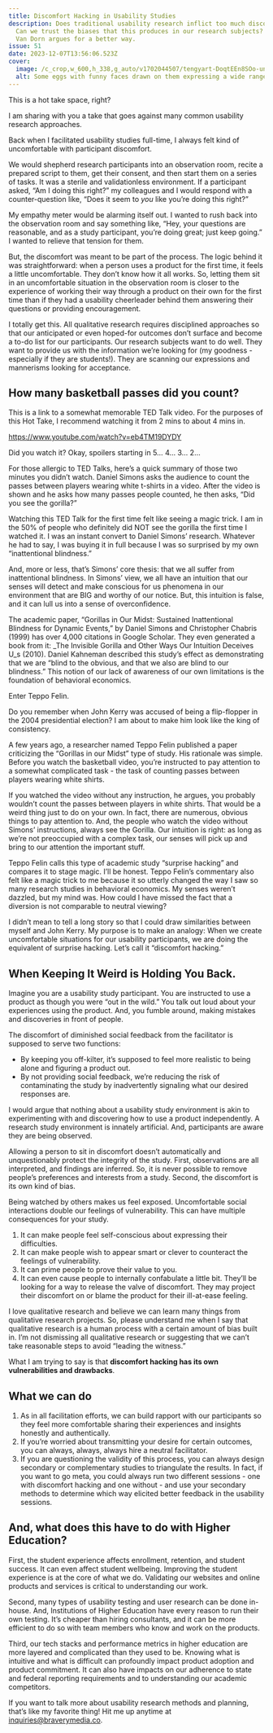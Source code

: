 ```yaml
---
title: Discomfort Hacking in Usability Studies
description: Does traditional usability research inflict too much discomfort?
  Can we trust the biases that this produces in our research subjects? Kristin
  Van Dorn argues for a better way.
issue: 51
date: 2023-12-07T13:56:06.523Z
cover:
  image: /c_crop,w_600,h_338,g_auto/v1702044507/tengyart-DoqtEEn8SOo-unsplash_kiqhvm.jpg
  alt: Some eggs with funny faces drawn on them expressing a wide range of emotion.
---
```

This is a hot take space, right?  

I am sharing with you a take that goes against many common usability research approaches. 

Back when I facilitated usability studies full-time, I always felt kind of uncomfortable with participant discomfort. 

We would shepherd research participants into an observation room, recite a prepared script to them, get their consent, and then start them on a series of tasks. It was a sterile and validationless environment. If a participant asked, “Am I doing this right?” my colleagues and I would respond with a counter-question like, “Does it seem to *you* like you’re doing this right?” 

My empathy meter would be alarming itself out. I wanted to rush back into the observation room and say something like, “Hey, your questions are reasonable, and as a study participant, you’re doing great; just keep going.” I wanted to relieve that tension for them. 

But, the discomfort was meant to be part of the process. The logic behind it was straightforward: when a person uses a product for the first time, it feels a little uncomfortable. They don’t know how it all works. So, letting them sit in an uncomfortable situation in the observation room is closer to the experience of working their way through a product on their own for the first time than if they had a usability cheerleader behind them answering their questions or providing encouragement. 

I totally get this. All qualitative research requires disciplined approaches so that our anticipated or even hoped-for outcomes don’t surface and become a to-do list for our participants. Our research subjects want to do well. They want to provide us with the information we’re looking for (my goodness - especially if they are students!). They are scanning our expressions and mannerisms looking for acceptance. 

## How many basketball passes did you count?

This is a link to a somewhat memorable TED Talk video. For the purposes of this Hot Take, I recommend watching it from 2 mins to about 4 mins in. 

https://www.youtube.com/watch?v=eb4TM19DYDY

Did you watch it? Okay, spoilers starting in 5… 4… 3… 2… 

For those allergic to TED Talks, here’s a quick summary of those two minutes you didn’t watch. Daniel Simons asks the audience to count the passes between players wearing white t-shirts in a video. After the video is shown and he asks how many passes people counted, he then asks, “Did you see the gorilla?”  

Watching this TED Talk for the first time felt like seeing a magic trick. I am in the 50% of people who definitely did NOT see the gorilla the first time I watched it. I was an instant convert to Daniel Simons’ research. Whatever he had to say, I was buying it in full because I was so surprised by my own “inattentional blindness.” 

And, more or less, that’s Simons’ core thesis: that we all suffer from inattentional blindness. In Simons’ view, we all have an intuition that our senses will detect and make conscious for us phenomena in our environment that are BIG and worthy of our notice. But, this intuition is false, and it can lull us into a sense of overconfidence. 

The academic paper, “Gorillas in Our Midst: Sustained Inattentional Blindness for Dynamic Events,” by Daniel Simons and Christopher Chabris (1999) has over 4,000 citations in Google Scholar. They even generated a book from it: _The Invisible Gorilla and Other Ways Our Intuition Deceives U_s (2010). Daniel Kahneman described this study’s effect as demonstrating that we are “blind to the obvious, and that we also are blind to our blindness.” This notion of our lack of awareness of our own limitations is the foundation of behavioral economics. 

Enter Teppo Felin. 

Do you remember when John Kerry was accused of being a flip-flopper in the 2004 presidential election? I am about to make him look like the king of consistency. 

A few years ago, a researcher named Teppo Felin published a paper criticizing the “Gorillas in our Midst” type of study. His rationale was simple. Before you watch the basketball video, you’re instructed to pay attention to a somewhat complicated task - the task of counting passes between players wearing white shirts. 

If you watched the video without any instruction, he argues, you probably wouldn’t count the passes between players in white shirts. That would be a weird thing just to do on your own. In fact, there are numerous, obvious things to pay attention to. And, the people who watch the video without Simons’ instructions, always see the Gorilla. Our intuition is right: as long as we’re not preoccupied with a complex task, our senses will pick up and bring to our attention the important stuff.

Teppo Felin calls this type of academic study “surprise hacking” and compares it to stage magic. I’ll be honest. Teppo Felin’s commentary also felt like a magic trick to me because it so utterly changed the way I saw so many research studies in behavioral economics. My senses weren’t dazzled, but my mind was. How could I have missed the fact that a diversion is not comparable to neutral viewing?

I didn’t mean to tell a long story so that I could draw similarities between myself and John Kerry. My purpose is to make an analogy: When we create uncomfortable situations for our usability participants, we are doing the equivalent of surprise hacking. Let’s call it “discomfort hacking.” 

## When Keeping It Weird is Holding You Back.

Imagine you are a usability study participant. You are instructed to use a product as though you were “out in the wild.” You talk out loud about your experiences using the product. And, you fumble around, making mistakes and discoveries in front of people. 

The discomfort of diminished social feedback from the facilitator is supposed to serve two functions: 

* By keeping you off-kilter, it’s supposed to feel more realistic to being alone and figuring a product out. 
* By not providing social feedback, we’re reducing the risk of contaminating the study by inadvertently signaling what our desired responses are.

I would argue that nothing about a usability study environment is akin to experimenting with and discovering how to use a product independently. A research study environment is innately artificial. And, participants are aware they are being observed. 

Allowing a person to sit in discomfort doesn’t automatically and unquestionably protect the integrity of the study. First, observations are all interpreted, and findings are inferred. So, it is never possible to remove people’s preferences and interests from a study. Second, the discomfort is its own kind of bias. 

Being watched by others makes us feel exposed. Uncomfortable social interactions double our feelings of vulnerability. This can have multiple consequences for your study. 

1. It can make people feel self-conscious about expressing their difficulties. 
2. It can make people wish to appear smart or clever to counteract the feelings of vulnerability. 
3. It can prime people to prove their value to you. 
4. It can even cause people to internally confabulate a little bit. They’ll be looking for a way to release the valve of discomfort. They may project their discomfort on or blame the product for their ill-at-ease feeling.

I love qualitative research and believe we can learn many things from qualitative research projects. So, please understand me when I say that qualitative research is a human process with a certain amount of bias built in. I’m not dismissing all qualitative research or suggesting that we can’t take reasonable steps to avoid “leading the witness.”

What I am trying to say is that **discomfort hacking has its own vulnerabilities and drawbacks**. 

## What we can do

1. As in all facilitation efforts, we can build rapport with our participants so they feel more comfortable sharing their experiences and insights honestly and authentically. 
2. If you’re worried about transmitting your desire for certain outcomes, you can always, always, always hire a neutral facilitator. 
3. If you are questioning the validity of this process, you can always design secondary or complementary studies to triangulate the results. In fact, if you want to go meta, you could always run two different sessions - one with discomfort hacking and one without - and use your secondary methods to determine which way elicited better feedback in the usability sessions.  

## And, what does this have to do with Higher Education?

First, the student experience affects enrollment, retention, and student success. It can even affect student wellbeing. Improving the student experience is at the core of what we do. Validating our websites and online products and services is critical to understanding our work.  

Second, many types of usability testing and user research can be done in-house. And, Institutions of Higher Education have every reason to run their own testing. It’s cheaper than hiring consultants, and it can be more efficient to do so with team members who know and work on the products. 

Third, our tech stacks and performance metrics in higher education are more layered and complicated than they used to be. Knowing what is intuitive and what is difficult can profoundly impact product adoption and product commitment. It can also have impacts on our adherence to state and federal reporting requirements and to understanding our academic competitors.

If you want to talk more about usability research methods and planning, that’s like my favorite thing! Hit me up anytime at [inquiries@braverymedia.co](mailto:inquiries@braverymedia.co).